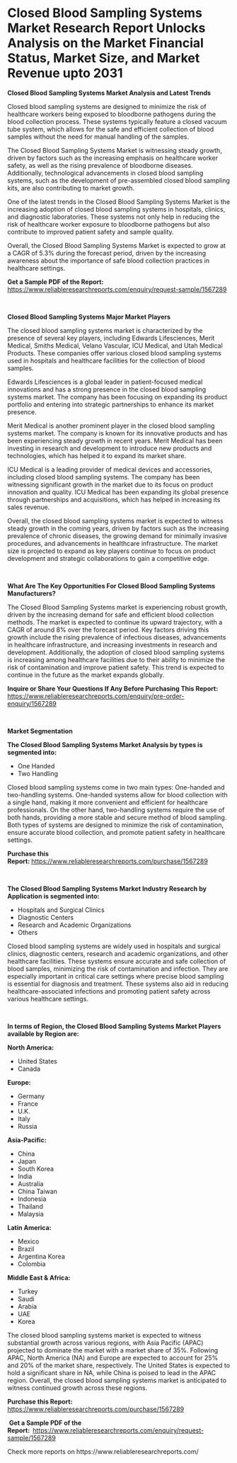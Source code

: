 <p><h1>Closed Blood Sampling Systems Market Research Report Unlocks Analysis on the Market Financial Status, Market Size, and Market Revenue upto 2031</h1></p><p><strong>Closed Blood Sampling Systems Market Analysis and Latest Trends</strong></p>
<p><p>Closed blood sampling systems are designed to minimize the risk of healthcare workers being exposed to bloodborne pathogens during the blood collection process. These systems typically feature a closed vacuum tube system, which allows for the safe and efficient collection of blood samples without the need for manual handling of the samples.</p><p>The Closed Blood Sampling Systems Market is witnessing steady growth, driven by factors such as the increasing emphasis on healthcare worker safety, as well as the rising prevalence of bloodborne diseases. Additionally, technological advancements in closed blood sampling systems, such as the development of pre-assembled closed blood sampling kits, are also contributing to market growth.</p><p>One of the latest trends in the Closed Blood Sampling Systems Market is the increasing adoption of closed blood sampling systems in hospitals, clinics, and diagnostic laboratories. These systems not only help in reducing the risk of healthcare worker exposure to bloodborne pathogens but also contribute to improved patient safety and sample quality.</p><p>Overall, the Closed Blood Sampling Systems Market is expected to grow at a CAGR of 5.3% during the forecast period, driven by the increasing awareness about the importance of safe blood collection practices in healthcare settings.</p></p>
<p><strong>Get a Sample PDF of the Report:&nbsp;</strong> <a href="https://www.reliableresearchreports.com/enquiry/request-sample/1567289">https://www.reliableresearchreports.com/enquiry/request-sample/1567289</a></p>
<p>&nbsp;</p>
<p><strong>Closed Blood Sampling Systems Major Market Players</strong></p>
<p><p>The closed blood sampling systems market is characterized by the presence of several key players, including Edwards Lifesciences, Merit Medical, Smiths Medical, Velano Vascular, ICU Medical, and Utah Medical Products. These companies offer various closed blood sampling systems used in hospitals and healthcare facilities for the collection of blood samples. </p><p>Edwards Lifesciences is a global leader in patient-focused medical innovations and has a strong presence in the closed blood sampling systems market. The company has been focusing on expanding its product portfolio and entering into strategic partnerships to enhance its market presence. </p><p>Merit Medical is another prominent player in the closed blood sampling systems market. The company is known for its innovative products and has been experiencing steady growth in recent years. Merit Medical has been investing in research and development to introduce new products and technologies, which has helped it to expand its market share.</p><p>ICU Medical is a leading provider of medical devices and accessories, including closed blood sampling systems. The company has been witnessing significant growth in the market due to its focus on product innovation and quality. ICU Medical has been expanding its global presence through partnerships and acquisitions, which has helped in increasing its sales revenue.</p><p>Overall, the closed blood sampling systems market is expected to witness steady growth in the coming years, driven by factors such as the increasing prevalence of chronic diseases, the growing demand for minimally invasive procedures, and advancements in healthcare infrastructure. The market size is projected to expand as key players continue to focus on product development and strategic collaborations to gain a competitive edge.</p></p>
<p>&nbsp;</p>
<p><strong>What Are The Key Opportunities For Closed Blood Sampling Systems Manufacturers?</strong></p>
<p><p>The Closed Blood Sampling Systems market is experiencing robust growth, driven by the increasing demand for safe and efficient blood collection methods. The market is expected to continue its upward trajectory, with a CAGR of around 8% over the forecast period. Key factors driving this growth include the rising prevalence of infectious diseases, advancements in healthcare infrastructure, and increasing investments in research and development. Additionally, the adoption of closed blood sampling systems is increasing among healthcare facilities due to their ability to minimize the risk of contamination and improve patient safety. This trend is expected to continue in the future as the market expands globally.</p></p>
<p><strong>Inquire or Share Your Questions If Any Before Purchasing This Report:</strong> <a href="https://www.reliableresearchreports.com/enquiry/pre-order-enquiry/1567289">https://www.reliableresearchreports.com/enquiry/pre-order-enquiry/1567289</a></p>
<p>&nbsp;</p>
<p><strong>Market Segmentation</strong></p>
<p><strong>The Closed Blood Sampling Systems Market Analysis by types is segmented into:</strong></p>
<p><ul><li>One Handed</li><li>Two Handling</li></ul></p>
<p><p>Closed blood sampling systems come in two main types: One-handed and two-handling systems. One-handed systems allow for blood collection with a single hand, making it more convenient and efficient for healthcare professionals. On the other hand, two-handling systems require the use of both hands, providing a more stable and secure method of blood sampling. Both types of systems are designed to minimize the risk of contamination, ensure accurate blood collection, and promote patient safety in healthcare settings.</p></p>
<p><strong>Purchase this Report:&nbsp;</strong><a href="https://www.reliableresearchreports.com/purchase/1567289">https://www.reliableresearchreports.com/purchase/1567289</a></p>
<p>&nbsp;</p>
<p><strong>The Closed Blood Sampling Systems Market Industry Research by Application is segmented into:</strong></p>
<p><ul><li>Hospitals and Surgical Clinics</li><li>Diagnostic Centers</li><li>Research and Academic Organizations</li><li>Others</li></ul></p>
<p><p>Closed blood sampling systems are widely used in hospitals and surgical clinics, diagnostic centers, research and academic organizations, and other healthcare facilities. These systems ensure accurate and safe collection of blood samples, minimizing the risk of contamination and infection. They are especially important in critical care settings where precise blood sampling is essential for diagnosis and treatment. These systems also aid in reducing healthcare-associated infections and promoting patient safety across various healthcare settings.</p></p>
<p>&nbsp;</p>
<p><strong>In terms of Region, the Closed Blood Sampling Systems Market Players available by Region are:</strong></p>
<p>
    <p> <strong> North America: </strong>
        <ul>
            <li>United States</li>
            <li>Canada</li>
        </ul>
        </p> 
    <p> <strong> Europe: </strong>
        <ul>
            <li>Germany</li>
            <li>France</li>
            <li>U.K.</li>
            <li>Italy</li>
            <li>Russia</li>
        </ul>
        </p> 
    <p> <strong> Asia-Pacific: </strong>
        <ul>
            <li>China</li>
            <li>Japan</li>
            <li>South Korea</li>
            <li>India</li>
            <li>Australia</li>
            <li>China Taiwan</li>
            <li>Indonesia</li>
            <li>Thailand</li>
            <li>Malaysia</li>
        </ul>
        </p> 
    <p> <strong> Latin America: </strong>
        <ul>
            <li>Mexico</li>
            <li>Brazil</li>
            <li>Argentina Korea</li>
            <li>Colombia</li>
        </ul>
        </p> 
    <p> <strong> Middle East & Africa: </strong>
        <ul>
            <li>Turkey</li>
            <li>Saudi</li>
            <li>Arabia</li>
            <li>UAE</li>
            <li>Korea</li>
        </ul>
    </p>
    </p>
<p><p>The closed blood sampling systems market is expected to witness substantial growth across various regions, with Asia Pacific (APAC) projected to dominate the market with a market share of 35%. Following APAC, North America (NA) and Europe are expected to account for 25% and 20% of the market share, respectively. The United States is expected to hold a significant share in NA, while China is poised to lead in the APAC region. Overall, the closed blood sampling systems market is anticipated to witness continued growth across these regions.</p></p>
<p><strong>Purchase this Report: </strong><a href="https://www.reliableresearchreports.com/purchase/1567289">https://www.reliableresearchreports.com/purchase/1567289</a></p>
<p>&nbsp;<strong>Get a Sample PDF of the Report:&nbsp;&nbsp;</strong><a href="https://www.reliableresearchreports.com/enquiry/request-sample/1567289">https://www.reliableresearchreports.com/enquiry/request-sample/1567289</a></p>
<p><strong></strong></p>
<p>Check more reports on https://www.reliableresearchreports.com/</p>